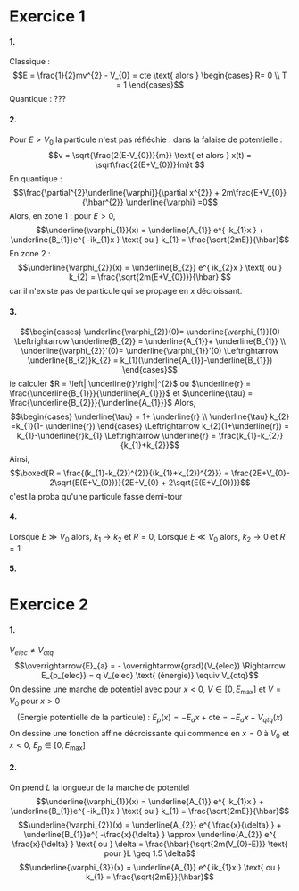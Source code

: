 # Exercice 1
#### 1.
Classique :  
$$E = \frac{1}{2}mv^{2} - V_{0} = cte \text{ alors } \begin{cases}
R= 0 \\
T = 1
\end{cases}$$
Quantique : ???

#### 2.
Pour $E > V_{0}$ la particule n'est pas réfléchie : dans la falaise de potentielle : 
$$v = \sqrt{\frac{2(E-V_{0})}{m}} \text{ et alors } x(t) = \sqrt\frac{2(E+V_{0})}{m}t $$
En quantique : 
$$\frac{\partial^{2}\underline{\varphi}}{\partial x^{2}} + 2m\frac{E+V_{0}}{\hbar^{2}} \underline{\varphi} =0$$
Alors, en zone $1$ : pour $E >0$, 
$$\underline{\varphi_{1}}(x) = \underline{A_{1}} e^{ ik_{1}x } + \underline{B_{1}}e^{ -ik_{1}x } \text{ ou } k_{1} = \frac{\sqrt{2mE}}{\hbar}$$
En zone $2$ : 
$$\underline{\varphi_{2}}(x) = \underline{B_{2}} e^{ ik_{2}x } \text{ ou } k_{2} = \frac{\sqrt{2m(E+V_{0})}}{\hbar} $$
car il n'existe pas de particule qui se propage en $x$ décroissant. 

#### 3.
$$\begin{cases}
\underline{\varphi_{2}}(0)= \underline{\varphi_{1}}(0) \Leftrightarrow \underline{B_{2}} = \underline{A_{1}}+ \underline{B_{1}} \\
\underline{\varphi_{2}}'(0)= \underline{\varphi_{1}}'(0) \Leftrightarrow \underline{B_{2}}k_{2} = k_{1}(\underline{A_{1}}-\underline{B_{1}})
\end{cases}$$
ie calculer $R = \left| \underline{r}\right|^{2}$ ou $\underline{r} = \frac{\underline{B_{1}}}{\underline{A_{1}}}$ et $\underline{\tau} = \frac{\underline{B_{2}}}{\underline{A_{1}}}$
Alors, 
$$\begin{cases}
\underline{\tau} = 1+ \underline{r} \\
\underline{\tau} k_{2} =k_{1}(1- \underline{r})
\end{cases} \Leftrightarrow k_{2}(1+\underline{r}) = k_{1}-\underline{r}k_{1} \Leftrightarrow \underline{r} = \frac{k_{1}-k_{2}}{k_{1}+k_{2}}$$
Ainsi, 
$$\boxed{R = \frac{(k_{1}-k_{2})^{2}}{(k_{1}+k_{2})^{2}}} = \frac{2E+V_{0}- 2\sqrt{E(E+V_{0})}}{2E+V_{0} + 2\sqrt{E(E+V_{0})}}$$
c'est la proba qu'une particule fasse demi-tour

#### 4.
Lorsque $E \gg V_{0}$ alors, $k_{1} \to k_{2}$ et $R = 0$, 
Lorsque $E \ll V_{0}$ alors, $k_{2} \to 0$ et $R=1$

#### 5.


# Exercice 2
#### 1.
$V_{elec} \neq V_{qtq}$
$$\overrightarrow{E}_{a} = - \overrightarrow{grad}(V_{elec}) \Rightarrow E_{p_{elec}} = q V_{elec} \text{ (énergie)} \equiv V_{qtq}$$
On dessine une marche de potentiel avec pour $x<0$, $V \in [0, E_{\max}]$ et $V=V_{0}$ pour $x>0$
$$\text{(Energie potentielle de la particule) : }E_{p}(x) = -E_{a}x + \text{cte} = -E_{a}x +V_{qtq}(x)$$
On dessine une fonction affine décroissante qui commence en $x=0$ à $V_{0}$ et $x<0$, $E_{p} \in [0, E_{\max}]$


#### 2.
On prend $L$ la longueur de la marche de potentiel
$$\underline{\varphi_{1}}(x) = \underline{A_{1}} e^{ ik_{1}x } + \underline{B_{1}}e^{ -ik_{1}x } \text{ ou } k_{1} = \frac{\sqrt{2mE}}{\hbar}$$
$$\underline{\varphi_{2}}(x) = \underline{A_{2}} e^{ \frac{x}{\delta} } + \underline{B_{1}}e^{ -\frac{x}{\delta} } \approx \underline{A_{2}} e^{ \frac{x}{\delta} } \text{ ou } \delta = \frac{\hbar}{\sqrt{2m(V_{0}-E)}} \text{ pour }L \geq 1.5 \delta$$
$$\underline{\varphi_{3}}(x) = \underline{A_{1}} e^{ ik_{1}x }  \text{ ou } k_{1} = \frac{\sqrt{2mE}}{\hbar}$$

